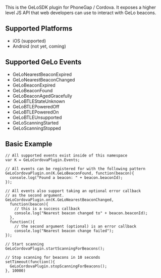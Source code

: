 This is the GeLoSDK plugin for PhoneGap / Cordova. It exposes a higher level JS API that web developers can use to interact with GeLo beacons.

## Supported Platforms

* iOS (supported)
* Android (not yet, coming)

## Supported GeLo Events

* GeLoNearestBeaconExpired
* GeLoNearestBeaconChanged
* GeLoBeaconExpired
* GeLoBeaconFound
* GeLoBeaconAgedGracefully
* GeLoBTLEStateUnknown
* GeLoBTLEPoweredOff
* GeLoBTLEPoweredOn
* GeLoBTLEUnsupported
* GeLoScanningStarted
* GeLoScanningStopped

## Basic Example

    // All supported events exist inside of this namespace
    var K = GeLoCordovaPlugin.Events;

    // All events can be registered for with the following pattern
    GeLoCordovaPlugin.on(K.GeLoBeaconFound, function(beacon){
      console.log("Found a beacon: " + beacon.beaconId);
    });

    // All events also support taking an optional error callback 
    // as the second argument.
    GeLoCordovaPlugin.on(K.GeLoNearestBeaconChanged, 
      function(beacon){
        // this is a success callback
        console.log("Nearest beacon changed to" + beacon.beaconId);
      },
      function(){
        // the second argument (optional) is an error callback
        console.log("Nearest beacon change failed");
    });

    // Start scanning
    GeLoCordovaPlugin.startScanningForBeacons();

    // Stop scanning for beacons in 10 seconds
    setTimeout(function(){
      GeLoCordovaPlugin.stopScanningForBeacons();
    }, 10000)

